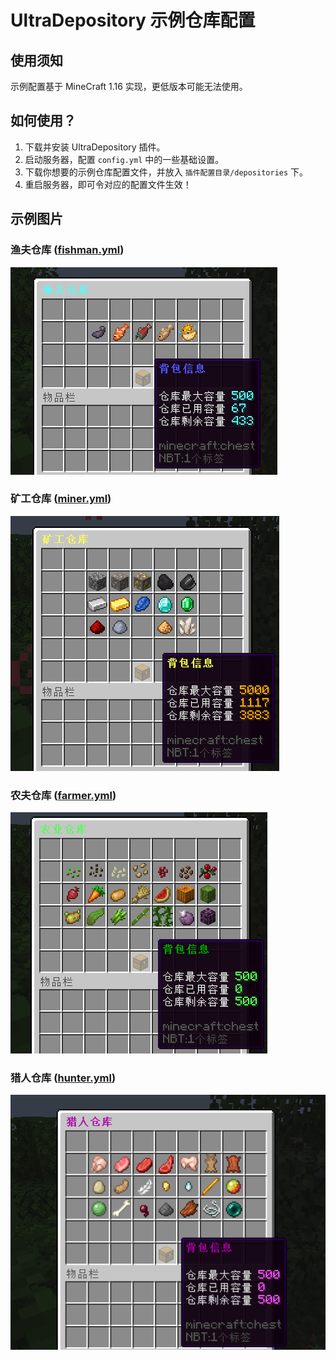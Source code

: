 # UltraDepository 示例仓库配置

## 使用须知

示例配置基于 MineCraft 1.16 实现，更低版本可能无法使用。

## 如何使用？

1. 下载并安装 UltraDepository 插件。
2. 启动服务器，配置 `config.yml` 中的一些基础设置。
3. 下载你想要的示例仓库配置文件，并放入 `插件配置目录/depositories` 下。
4. 重启服务器，即可令对应的配置文件生效！


## 示例图片

### 渔夫仓库 ([fishman.yml](fishman.yml))

![fishman](images/fishman.png)

### 矿工仓库 ([miner.yml](miner.yml))

![miner](images/miner.png)

### 农夫仓库 ([farmer.yml](farmer.yml))

![farmer](images/farmer.png)

### 猎人仓库 ([hunter.yml](hunter.yml))

![hunter](images/hunter.png)